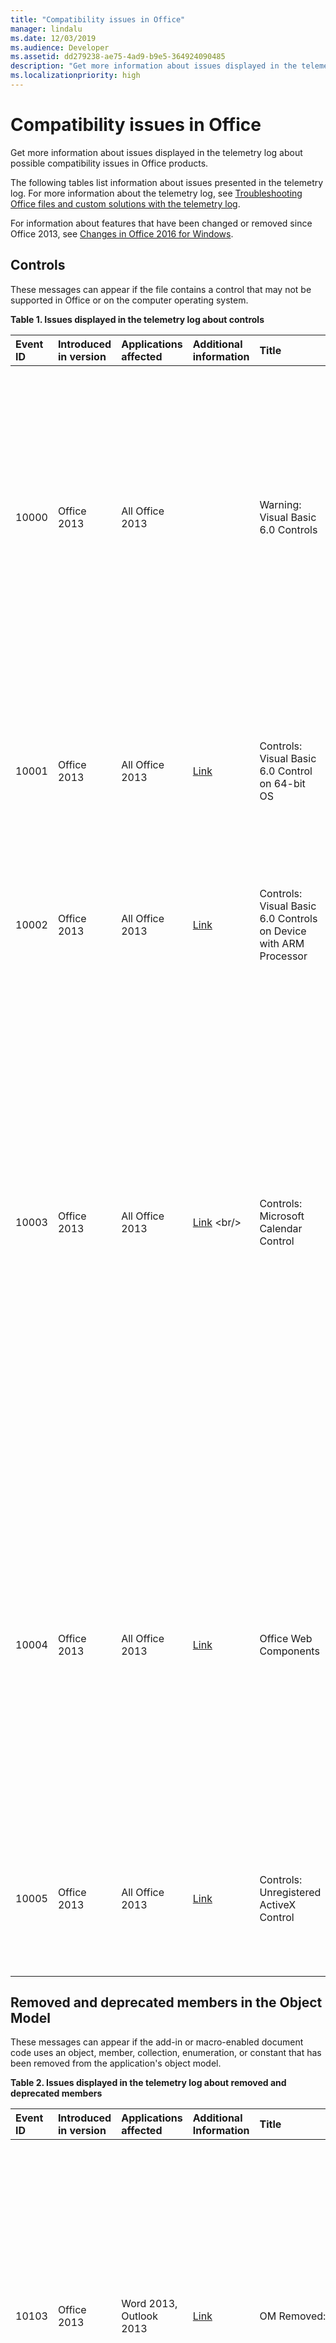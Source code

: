 ```yaml
---
title: "Compatibility issues in Office"
manager: lindalu
ms.date: 12/03/2019
ms.audience: Developer
ms.assetid: dd279238-ae75-4ad9-b9e5-364924090485
description: "Get more information about issues displayed in the telemetry log about possible compatibility issues in Office products."
ms.localizationpriority: high
---
```


# Compatibility issues in Office

Get more information about issues displayed in the telemetry log about possible compatibility issues in Office products.
  
The following tables list information about issues presented in the telemetry log. For more information about the telemetry log, see [Troubleshooting Office files and custom solutions with the telemetry log](troubleshooting-office-files-and-custom-solutions-with-the-telemetry-log.md).
  
For information about features that have been changed or removed since Office 2013, see [Changes in Office 2016 for Windows](https://docs.microsoft.com/DeployOffice/office2016/changes-in-office-2016-for-windows-desktop).
  
## Controls
<a name="OEV_CompatIssues_Controls"> </a>

These messages can appear if the file contains a control that may not be supported in Office or on the computer operating system.
  
**Table 1. Issues displayed in the telemetry log about controls**

|**Event ID**|**Introduced in version**|**Applications affected**|**Additional information**|**Title**|**Description**|
|:-----|:-----|:-----|:-----|:-----|:-----|
|10000  <br/> |Office 2013  <br/> |All Office 2013  <br/> ||Warning: Visual Basic 6.0 Controls  <br/> |The file uses a Visual Basic 6.0 control that does not work in 64-bit versions of Office or in 32-bit versions of Office that are running on a device that uses an ARM processor. Replace the control with a supported control if you want it to be available to Office applications in those environments. |
|10001  <br/> |Office 2013  <br/> |All Office 2013  <br/> |[Link](https://docs.microsoft.com/previous-versions/visualstudio/visual-basic-6/visual-basic-6-support-policy) <br/> |Controls: Visual Basic 6.0 Control on 64-bit OS  <br/> |The file uses a Visual Basic 6.0 control that does not work in 64-bit versions of Office. Visual Basic 6.0 runtime files are 32-bit and are supported in the 32-bit OS or in WOW emulation environments only. |
|10002  <br/> |Office 2013  <br/> |All Office 2013  <br/> |[Link](https://docs.microsoft.com/previous-versions/visualstudio/visual-basic-6/visual-basic-6-support-policy) <br/> |Controls: Visual Basic 6.0 Controls on Device with ARM Processor  <br/> |The file uses a Visual Basic 6.0 control that does not work on a device that uses an ARM processor. |
|10003  <br/> |Office 2013  <br/> |All Office 2013  <br/> |[Link](https://docs.microsoft.com/previous-versions/office/office-2010/cc179181(v=office.14)) <br/> |Controls: Microsoft Calendar Control  <br/> |The file uses the Microsoft Calendar control (Mscal.ocx), a feature of previous versions of Access that is not available in Office 2013. The control will not work because it is not installed on the host computer. Use other date picker controls as an alternative, like the **Date Picker Content Control** (in Word 2013) or the Windows **DatePicker** control (in the Windows Common Controls). For more information, see [Replacing the Calendar Control in Access 2010 Applications](https://docs.microsoft.com/previous-versions/office/developer/office-2010/gg251104(v=office.14)). |
|10004  <br/> |Office 2013  <br/> |All Office 2013  <br/> |[Link](https://social.msdn.microsoft.com/Forums/6497460b-db0b-4ae1-8b15-3ab14f08ab68/vba-spreadsheet-control-doesnt-work-on-excel-2013?forum=officegeneral) <br/> |Office Web Components  <br/> |The file uses an Office Web Components (MSOWC.dll) control. The control will not work because the Office Web Components are not installed on this computer and are not included with Office 2013. To use this control, install the Office Web Components separately. For more information, see [Find Office Web Components Programming Documentation and Samples](https://support.microsoft.com/help/319793/how-to-find-office-web-components-owc-programming-documentation-and-sa) <br/> |
|10005  <br/> |Office 2013  <br/> |All Office 2013  <br/> |[Link](https://support.office.com/article/embedded-object-and-activex-control-policy-settings-error-acb9e88e-88fa-4440-96af-50490a301fc4) <br/> |Controls: Unregistered ActiveX Control  <br/> |The file uses ActiveX controls that are not registered on the host computer. To use the control, register it on the host computer. |
   
## Removed and deprecated members in the Object Model
<a name="OEV_CompatIssues_Removed"> </a>

These messages can appear if the add-in or macro-enabled document code uses an object, member, collection, enumeration, or constant that has been removed from the application's object model. 
  
**Table 2. Issues displayed in the telemetry log about removed and deprecated members**

|**Event ID**|**Introduced in version**|**Applications affected**|**Additional Information**|**Title**|**Description**|
|:-----|:-----|:-----|:-----|:-----|:-----|
|10103  <br/> |Office 2013  <br/> |Word 2013, Outlook 2013  <br/> |[Link](https://docs.microsoft.com/office/troubleshoot/word/custom-xml-elements-not-supported) <br/> |OM Removed: Custom XML Feature  <br/> | The Custom XML feature is removed from Word. The following methods and properties are hidden, and if accessed, return a runtime error:<br/><br/>- **XMLNodes.Add** method  <br/>- **Document.XMLHideNamespaces** property  <br/>- **Document.XMLSaveDataOnly** property  <br/>- **Document.XMLSchemaViolations** property  <br/>- **XMLSchemaViolations** object and all its members  <br/>- **XMLSchemaViolation** object and all its members  <br/>- **Application.TaskPanes**, if the **wdTaskPaneXMLStructure** constant (5) of the **WdTaskPanes** enumeration is specified  <br/>- **Options.PrintXMLTag** property  <br/>- **View.ShowXMLMarkup** property  <br/>- **XMLChildNodeSuggestions** collection and all its members  <br/>- **XMLChildNodeSuggestion** object and all its members  <br/>- **Selection.XMLParentNode** property  <br/>- **Range.XMLParentNode** property  <br/> |
|10113  <br/> |Office 2013  <br/> |Word 2013, Outlook 2013  <br/> ||OM Removed: Smart Tag Feature  <br/> | The SmartTags feature is removed from Word. The following objects, methods, and properties are hidden, and if accessed, return a runtime error:<br/>- **SmartTag** object and members  <br/>- **SmartTags** collection and members  <br/>- **SmartTagAction** object and members  <br/>- **SmartTagActions** collection and members  <br/>- **SmartTagType** object and members  <br/>- **SmartTagTypes** collection and members  <br/>- **XMLNode.SmartTag** property  <br/><br/>  The following methods are hidden, and if accessed, fail silently:  <br/>- **Document.CheckNewSmartTags** method  <br/>- **Document.RecheckSmartTags** method  <br/>- **Document.RemoveSmartTags** method  <br/><br/>The following properties are hidden, and if accessed, always returns FALSE:  <br/>- **Document.EmbedSmartTags** property  <br/>- **Document.SmartTagsAsXMLProps** property  <br/>- **Options.LabelSmartTags** property  <br/>- **Options.DisplaySmartTagButtons** property  <br/>- **EmailOptions.EmbedSmartTag** property  <br/><br/>The following property is hidden, and if accessed, always returns true:  <br/>- **View.DisplaySmartTags** property<br/><br/>  The following properties are hidden, and if accessed, always returns an empty collection:  <br/>- **Application.SmartTagTypes** property  <br/>- **Document.SmartTags** property  <br/>- **Range.SmartTags** property  <br/>- **Selection.SmartTags** property  <br/> |
|10115  <br/> |Office 2013  <br/> |Word 2013, Outlook 2013  <br/> ||OM Removed: AutoSummary Feature  <br/> | The AutoSummary feature is removed from Word. The following method and properties are hidden, and if accessed, return a runtime error:<br/>- **Document.AutoSummarize** method  <br/>- **Document.ShowSummary** property  <br/>- **Document.SummaryViewMode** property  <br/>- **Document.SummaryLength** property  <br/> |
|10116  <br/> |Office 2013  <br/> |Word 2013, Outlook 2013  <br/> ||OM Removed: Barcode Feature  <br/> | The barcode feature for envelopes is removed from Word. The following properties are hidden, and if accessed, always return FALSE:  <br/>- **Envelope.DefaultPrintBarCode** property  <br/>- **MailingLabel.DefaultPrintBarCode** property  <br/> |
|10117  <br/> |Office 2013  <br/> |Word 2013, Outlook 2013  <br/> ||OM Removed: Window.DocumentMapPercentWidth Property  <br/> |The **Window.DocumentMapPercentWidth** property is hidden in Word. If accessed, the property raises a runtime error. |
|10122  <br/> |Office 2013  <br/> |Word 2013, Outlook 2013  <br/> ||OM Removed: Application.FileSearch  <br/> |The **Application.FileSearch** was removed in Office 2007. If accessed, this property will return an error. To work around this issue, use the [FileSystemObject](https://docs.microsoft.com/office/vba/Language/Reference/User-Interface-Help/filesystemobject-object) to recursively search directories to find specific files. |
|10145  <br/> |Office 2013  <br/> |Excel 2013  <br/> ||OM Removed: Application.FileSearch  <br/> |The **Application.FileSearch** property was removed in Office 2007. If accessed, this property will return an error. To work around this issue, use the [FileSystemObject](https://docs.microsoft.com/office/vba/Language/Reference/User-Interface-Help/filesystemobject-object) to recursively search directories to find specific files. |
|10154  <br/> |Office 2013  <br/> |Excel 2013  <br/> ||OM Removed: Smart Tag Feature  <br/> | The SmartTags feature is removed from Excel. The following properties are hidden, and if accessed, always returns FALSE:  <br/>- **Application.SmartTagRecognizers** property  <br/><br/>The following objects, methods, and properties are hidden, and if accessed, return a runtime error:  <br/>- **SmartTag** object and members  <br/>- **SmartTags** collection and members  <br/>- **SmartTagAction** object and members  <br/>- **SmartTagActions** collection and members  <br/>- **SmartTagOptions** collection and members  <br/>- **SmartTagRecognizer** object and members  <br/>- **SmartTagRecognizers** collection and members  <br/><br/>  The following methods are hidden, and if accessed, fail silently:  <br/>- **Workbook.RecheckSmartTags** method  <br/><br/>The following properties are hidden, and if accessed, always returns an empty collection:  <br/>- **Workbook.SmartTagOptions** property  <br/>- **Worksheet.SmartTags** property  <br/>- **Range.SmartTags** property  <br/>- **IRange.SmartTags** property  <br/>- **DialogSheet.SmartTags** property  <br/>- **IDialogSheet.SmartTags** property  <br/> |
|10155  <br/> |Office 2013  <br/> |All Office 2013  <br/> ||OM Removed: ToolbarButton.Edit Method  <br/> |The CommandBar Button Editor has been removed. If called, the method silently fails. Custom images can be applied to legacy CommandBar buttons using the [CommandBarButton.PasteFace](https://docs.microsoft.com/office/vba/api/Office.CommandBarButton.PasteFace) method, or the [CommandBarButton.Picture](https://docs.microsoft.com/office/vba/api/Office.CommandBarButton.Picture) and the [CommandBarButton.Mask](https://docs.microsoft.com/office/vba/api/Office.CommandBarButton.Mask) properties. |
|10159  <br/> |Office 2016  <br/> |Word  <br/> ||OM Deprecated: SkyDriveSignInOption  <br/> |SkyDriveSignInOption has been deprecated. Use CloudSignInOption instead. |
   
## Behavior changes in the Object Model
<a name="OEV_CompatIssues_Changed"> </a>

These messages can appear if the add-in or macro-enabled document code uses an object, member, collection, enumeration, or constant that behaves differently from previous versions of Office.
  
**Table 3. Issues displayed in the telemetry log about behavior changes**

|**Event ID**|**Introduced in version**|**Applications affected**|**Additional Information**|**Title**|**Description**|
|:-----|:-----|:-----|:-----|:-----|:-----|
|10156  <br/> |Office 2016  <br/> |Word  <br/> ||OM Behavior Change: Use of save events detected  <br/> |The compatibility checker has detected use of save events which may cause an undesirable experience during real-time co-authoring. Your solution may not work as intended during real time co-authoring sessions due to the higher save frequency during those scenarios. We recommend adjusting the solution to throttle during frequent saves. Alternatively, disable real time co-authoring by using Group Policy. |
|10160  <br/> |Office 2016  <br/> |Word, Excel, PowerPoint  <br/> ||OM Behavior Change: Application.DisplayDocumentInformationPanel  <br/> |The Document Information Panel has been deprecated as part of InfoPath product deprecation. Querying this property will always return false. Setting this property varies by application. Setting it to true will show the Property Panel for Word and PowerPoint and do nothing in Excel. Setting it to false does nothing in all apps. |
|10161  <br/> |Office 2016  <br/> |Word  <br/> ||OM Behavior Change: ContentControl.DropdownListEntries  <br/> |The Document Information Panel has been deprecated as part of InfoPath product deprecation. When acting against SharePoint lookup properties the behavior of this API is no longer supported. It works as expected with other types of list entries. |
|10157  <br/> |Office 2016  <br/> |PowerPoint  <br/> ||OM Behavior Change: Presentation.InMergeMode Property  <br/> |The old merge mode that appears in the document window when co-authoring has been replaced with a new conflict resolution window. If accessed in this situation, the Presentation.InMergeMode property will return False. |
|10106  <br/> |Office 2013  <br/> |Excel 2013  <br/> ||OM Behavior Change: Application.FormulaBarHeight Property  <br/> |The [Application.FormulaBarHeight Property (Excel)](https://docs.microsoft.com/office/vba/api/Excel.Application.FormulaBarHeight) property is changed. If accessed, the property reads and writes the height of the formula bar associated with the active window in Excel. To change formula bar height for another window in Excel, set the **Application.FormulaBarHeight** property after activating the window. |
|10107  <br/> |Office 2013  <br/> |Excel 2013  <br/> ||OM Behavior Change: Workbook.Protect Method  <br/> |Window structure (height, width, minimized or maximized state) cannot be protected in Excel. If called, the [Workbook.Protect Method (Excel)](https://docs.microsoft.com/office/vba/api/Excel.Workbook.Protect) method does not protect the workbook window structure regardless of the value of the Windows parameter. |
|10140  <br/> |Office 2013  <br/> |Word 2013, Outlook 2013  <br/> ||OM Behavior Change: Table.AllowPageBreaks  <br/> |The **Table.AllowPageBreaks** property is hidden, and always returns TRUE. To achieve the same behavior, use the [ParagraphFormat.KeepTogether Property (Word)](https://docs.microsoft.com/office/vba/api/Word.ParagraphFormat.KeepTogether) and [ParagraphFormat.KeepWithNext Property (Word)](https://docs.microsoft.com/office/vba/api/Word.ParagraphFormat.KeepWithNext) properties. |
   
## Hidden members in the Object Model
<a name="OEV_CompatIssues_Hidden"> </a>

These messages can appear if the add-in or macro-enabled document code uses an object, member, collection, enumeration, or constant that has been hidden in the application's object model.
  
**Table 4. Issues displayed in the telemetry log about hidden members**

|**Event ID**|**Introduced in version**|**Applications affected**|**Additional Information**|**Title**|**Description**|
|:-----|:-----|:-----|:-----|:-----|:-----|
|10158  <br/> |Office 2016  <br/> |Excel  <br/> ||OM Hidden: Presentation.WorksheetFunction.Forecast (All) Method  <br/> |WorksheetFunction.Forecast method is hidden. If called, the method behaves similarly as it does in Excel 2013. It remains part of the object model for backward compatibility, but you should use WorksheetFunction.Forecast_Linear in new applications. |
|10109  <br/> |Office 2013  <br/> |Word 2013, Outlook 2013  <br/> ||OM Hidden: Document.UpdateSummaryProperties Method  <br/> |The AutoSummary feature is removed from Word. If called, the **Document.UpdateSummaryProperties** method raises a runtime error. |
|10110  <br/> |Office 2013  <br/> |Word 2013, Outlook 2013  <br/> ||OM Hidden: Comment.Delete Method  <br/> |Commenters can reply directly to other comments in Word. If called, the **Comment.Delete** method functions similar to previous versions of Office by deleting a single comment and leaving all replies in the document. To remove an entire thread of comments, use the **Comment.DeleteRecursively** method. To reply to a comment, use the **Comment.Replies.Add** method. |
|10111  <br/> |Office 2013  <br/> |Word 2013, Outlook 2013  <br/> ||OM Hidden: Comment.Author Property  <br/> |Comments in Word are now associated with contacts. If accessed, the **Comment.Author** property behaves similarly to previous versions of Office. To access the name of a commenter, use the Name property of the **Contact** object associated with the comment. |
|10112  <br/> |Office 2013  <br/> |Word 2013, Outlook 2013  <br/> ||OM Hidden: Comment.Initial Property  <br/> |Initials of commenters are not displayed with comments in Word by default. If accessed, the **Comment.Initial** property behaves similar to previous versions of Office. However, printed documents still display initials for comments. |
|10114  <br/> |Office 2013  <br/> |Word 2013, Outlook 2013  <br/> ||OM Hidden: Comment.ShowTip Property  <br/> |ScreenTips associated with comments in Word are shown by default. If accessed, the **Comment.ShowTip** property always returns FALSE. |
|10118  <br/> |Office 2013  <br/> |Word 2013, Outlook 2013  <br/> ||OM Hidden: Options.BackgroundOpen Property  <br/> |Large web documents cannot be opened in the background in Word. If accessed, the [Options.BackgroundOpen Property (Word)](https://docs.microsoft.com/previous-versions/office/ff840248(v=office.15)) property always returns FALSE and cannot be set to any other value. |
|10119  <br/> |Office 2013  <br/> |Word 2013, Outlook 2013  <br/> ||OM Hidden: Document.ApplyQuickStyleSet Method  <br/> |The **Document.ApplyQuickStyleSet** method is hidden in Word. If called, the method continues to function the same as it did in Office 2007 by changing the Style Set for the document. To use the new features of Office 2010 and above, replace with the [Document.ApplyQuickStyleSet2 Method (Word)](https://docs.microsoft.com/office/vba/api/Word.Document.ApplyQuickStyleSet2) method. |
|10120  <br/> |Office 2013  <br/> |Word 2013, Outlook 2013  <br/> ||OM Hidden: Document.SaveAs Method  <br/> |The Save As feature behaves similarly to previous versions of Word. If called, the **Document.SaveAs** method behaves similarly as it does in Office 2007. And the **SaveAs2** method is added to the Document object that contains the properties introduced in Office 2010. To use the new features of Office 2010 and later, replace the **Document.SaveAs** method with the [Document.SaveAs2 Method (Word)](https://docs.microsoft.com/office/vba/api/Word.SaveAs2). |
|10121  <br/> |Office 2013  <br/> |Word 2013, Outlook 2013  <br/> ||OM Hidden: Assistant and AnswerWizard Features  <br/> | The Assistant and AnswerWizard features have been hidden in Word.<br/>The following properties are hidden but remain part of the object model for backward compatibility. It is not recommended to use them in new Office solutions:  <br/>- **Application.Assistant** property  <br/>- **Application.AnswerWizard** property  <br/><br/>The following properties are hidden. If accessed, they return a runtime error:  <br/>- **Global.Assistant** property  <br/>- **Global.AnswerWizard** property  <br/> |
|10123  <br/> |Office 2013  <br/> |Word 2013, Outlook 2013  <br/> ||OM Hidden: Options.WPHelp  <br/> |The **Options.WPHelp** property is hidden. |
|10124  <br/> |Office 2013  <br/> |Word 2013, Outlook 2013  <br/> ||OM Hidden: Options.SetWPHelpOptions  <br/> |The **Options.SetWPHelpOptions** property is hidden. If accessed, the property returns an error. |
|10125  <br/> |Office 2013  <br/> |Word 2013, Outlook 2013  <br/> ||OM Hidden: Options.WPDocNavKeys  <br/> |The **Options.WPDocNavKeys** property is hidden. If accessed, the property always returns FALSE. |
|10126  <br/> |Office 2013  <br/> |Word 2013, Outlook 2013  <br/> ||OM Hidden:Options.BlueScreen  <br/> |The **Options.BlueScreen** property is hidden. If accessed, the property always returns FALSE. |
|10127  <br/> |Office 2013  <br/> |Word 2013, Outlook 2013  <br/> ||OM Hidden: Options.AllowFastSave  <br/> |The **Options.AllowFastSave** is hidden. If accessed, the property always returns FALSE. |
|10128  <br/> |Office 2013  <br/> |Word 2013, Outlook 2013  <br/> ||OM Hidden: Application.DisplayStatusBar  <br/> |The **Application.DisplayStatusBar** property is hidden. Use **Application.CommandBars("Status Bar")**Visible instead. |
|10129  <br/> |Office 2013  <br/> |Word 2013Outlook 2013  <br/> ||OM Hidden: Document.HTMLProject  <br/> |The **Document.HTMLProject** is hidden. If accessed, the property returns an error. |
|10130  <br/> |Office 2013  <br/> |Word 2013, Outlook 2013  <br/> ||OM Hidden: Document.Versions  <br/> |The Versions feature is removed, and as a result, the **Document.Versions** property is hidden. If accessed, the property returns an error. |
|10131  <br/> |Office 2013  <br/> |Word 2013, Outlook 2013  <br/> ||OM Hidden: Document.Route  <br/> |The Routing Slip feature is removed, and as a result, the **Document.Route** method is hidden. If accessed, this method returns an error. |
|10132  <br/> |Office 2013  <br/> |Word 2013, Outlook 2013  <br/> ||OM Hidden: Document.HasRoutingSlip  <br/> |The Routing Slip feature is removed, and as a result, the **Document.HasRoutingSlip** property is hidden. If accessed, the property returns an error. |
|10133  <br/> |Office 2013  <br/> |Word 2013, Outlook 2013  <br/> ||OM Hidden: Document.Routed  <br/> |The Routing Slip feature is removed, and as a result, the **Document.Routed** property is hidden. If accessed, the property returns an error. |
|10134  <br/> |Office 2013  <br/> |Word 2013, Outlook 2013  <br/> ||OM Hidden: Document.RoutingSlip  <br/> |The Routing Slip feature is removed, and as a result, the **Document.RoutingSlip** property is hidden. If accessed, the property returns an error. |
|10135  <br/> |Office 2013  <br/> |Word 2013, Outlook 2013  <br/> ||OM Hidden: Diagram OM  <br/> | The **Diagram** object and the properties and methods associated with the **Diagram** object have been hidden. If accessed, the following members generate errors:  <br/>- **Shapes.AddDiagram** <br/>- **Shape.Diagram** <br/>- **Shape.DiagramNode** <br/>- **Shape.HasDiagram** <br/>- **ShapeHasDiagramNode** <br/>- **ShapeRange.DiagramNode** <br/>- **ShapeRange.HasDiagram** <br/>- **ShapeRange.HasDiagramNode** <br/> |
|10136  <br/> |Office 2013  <br/> |Word 2013, Outlook 2013  <br/> ||OM Hidden: ShapeRange.Activate  <br/> | The Word Picture object is hidden, and as a result, the methods used to convert a picture to a Word Picture object were also hidden. These methods included the following:  <br/>- **InlineShape.Activate** <br/>- **Shape.Activate** <br/>- **ShapeRange.Activate** <br/><br/>  If used, these methods generate an error. |
|10137  <br/> |Office 2013  <br/> |Word 2013, Outlook 2013  <br/> ||OM Hidden: Shape.Activate  <br/> | The Word Picture object is hidden, and as a result, the methods used to convert a picture to a Word Picture object were also hidden. These methods included the following:  <br/>- **InlineShape.Activate** <br/>- **Shape.Activate** <br/>- **ShapeRange.Activate** <br/><br/>If used, these methods generate an error. |
|10138  <br/> |Office 2013  <br/> |Word 2013, Outlook 2013  <br/> ||OM Hidden: InlineShape.Activate  <br/> | The Word Picture object is hidden, and as a result, the methods used to convert a picture to a Word Picture object were also hidden. These methods included the following:  <br/>- **InlineShape.Activate** <br/>- **Shape.Activate** <br/>- **ShapeRange.Activate** <br/><br/>If used, these methods generate an error. |
|10139  <br/> |Office 2013  <br/> |Word 2013  <br/> ||OM Hidden: Shapes.AddChart  <br/> |The **Shapes.AddChart** method is hidden. It remains part of the object model for backward compatibility, but you should not use it in new applications. Use the **Shapes.AddChart2** method instead. <br/>**NOTE**: The **Shapes.AddChart2** method applies a default title to the new chart. If you need to change the title of the chart after it has been added to the file, use the **Chart.ChartTitle** property or edit the title manually.           |
|10141  <br/> |Office 2013  <br/> |Word 2013, Outlook 2013  <br/> ||OM Hidden: Application.ShowWindowsInTaskbar  <br/> |The **Application.ShowWindowinTaskbar** property is hidden. If accessed, the property always returns true. |
|10142  <br/> |Office 2013  <br/> |Word 2013, Outlook 2013  <br/> ||OM Hidden: HangulHanjaConversionDictionaries.BuiltinDictionary  <br/> |The **HangulHanjaConversionDictionaries.BuiltinDictionary** property is hidden. If accessed, the property returns NULL. |
|10143  <br/> |Office 2013  <br/> |Word 2013, Outlook 2013  <br/> ||OM Hidden: Template.AutoTextEntries  <br/> |AutoText is now a type of Building Block. You can access Building Blocks by using the [Template.BuildingBlockEntries Property (Word)](https://docs.microsoft.com/office/vba/api/Word.Template.BuildingBlockEntries) or [Template.BuildingBlockTypes Property (Word)](https://docs.microsoft.com/office/vba/api/Word.Template.BuildingBlockTypes) properties. By default, AutoText is saved in normal.dotm  <br/> |
|10144  <br/> |Office 2013  <br/> |Word 2013, Outlook 2013  <br/> ||OM Hidden: View.RevisionsMode  <br/> |The **View.RevisionsMode** property is hidden. Instead, use the [View.MarkupMode Property (Word)](https://docs.microsoft.com/office/vba/api/Word.View.MarkupMode) property. |
|10146  <br/> |Office 2013  <br/> |Excel 2013  <br/> ||OM Hidden: ISlicerCache.ClearManualFilter  <br/> |The method **ClearManualFilter** of ISlicerCache object was marked as hidden. It remains part of the object model for backward compatibility, but you should not use it in new applications. |
|10147  <br/> |Office 2013  <br/> |Excel 2013  <br/> ||OM Hidden: _Application.ShowWindowsInTaskbar  <br/> |The property **\_Application.ShowWindowsInTaskbar** has been hidden. It remains part of the object model for backward compatibility, but you should not use it in new applications. |
|10148  <br/> |Office 2013  <br/> |Excel 2013  <br/> ||OM Hidden: _Application.SaveISO8601Dates  <br/> |The property **\_Application.SaveISO8601Dates** has been hidden. It remains part of the object model for backward compatibility, but you should not use it in new applications. |
|10149  <br/> |Office 2013  <br/> |Excel 2013  <br/> ||OM Hidden: SlicerCache.ClearManualFilter  <br/> |The method **ClearManualFilter** of SlicerCache. object was marked as hidden. It remains part of the object model for backward compatibility, but you should not use it in new applications. |
|10150  <br/> |Office 2013  <br/> |Excel 2013  <br/> ||OM Hidden: _Application.Assistant  <br/> |The property **\_Application.Assistant** has been hidden. It remains part of the object model for backward compatibility, but you should not use it in new applications. |
|10151  <br/> |Office 2013  <br/> |Excel 2013  <br/> ||OM Hidden: _Application.AnswerWizard  <br/> |The property **\_Application.Assistant** has been hidden. If accessed, the property returns a runtime error. |
|10152  <br/> |Office 2013  <br/> |Excel 2013  <br/> ||OM Hidden: _Global.Assistant  <br/> |The property **\_Global.Assistant** has been hidden. It remains part of the object model for backward compatibility, but you should not use it in new applications. |
|10153  <br/> |Office 2013  <br/> |Excel 2013  <br/> ||OM Hidden: Shapes.AddChart  <br/> |The **Shapes.AddChart** method is hidden. It remains part of the object model for backward compatibility, but you should not use it in new applications. Use the **Shapes.AddChart2** method instead. <br/>**NOTE**: The **Shapes.AddChart2** method applies a default title to the new chart. If you need to change the title of the chart after it has been added to the file, use the **Chart.ChartTitle** property or edit the title manually.           |
   
## See also

- [Compatibility and telemetry in Office](https://docs.microsoft.com/previous-versions/office/office-2013-resource-kit/ff394407(v=office.15)) 
- [Office Developer Center](https://developer.microsoft.com/office)
- [Troubleshooting Office files and custom solutions with the telemetry log](troubleshooting-office-files-and-custom-solutions-with-the-telemetry-log.md)
- [Office Application Compatibility Forum](https://social.technet.microsoft.com/Forums/officesetupdeploy/threads)
    

